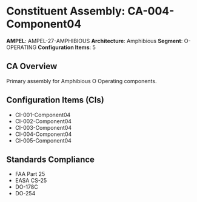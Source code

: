 # Constituent Assembly: CA-004-Component04

**AMPEL**: AMPEL-27-AMPHIBIOUS
**Architecture**: Amphibious
**Segment**: O-OPERATING
**Configuration Items**: 5

## CA Overview
Primary assembly for Amphibious O Operating components.

## Configuration Items (CIs)
- CI-001-Component04
- CI-002-Component04
- CI-003-Component04
- CI-004-Component04
- CI-005-Component04

## Standards Compliance
- FAA Part 25
- EASA CS-25
- DO-178C
- DO-254
